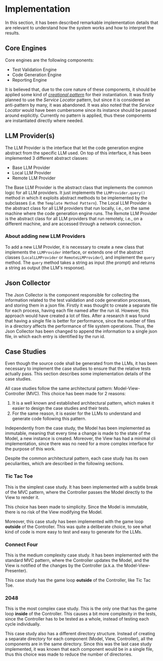 # Implementation

In this section, it has been described remarkable implementation details that are relevant to understand how the system works and how to interpret the results.

## Core Engines

Core engines are the following components:

- Test Validation Engine
- Code Generation Engine
- Reporting Engine

It is believed that, due to the core nature of these components, it should be applied some kind of [*creational pattern*](https://en.wikipedia.org/wiki/Creational_pattern) for their instantiation. It was firstly planned to use the *Service Locator* pattern, but since it is considered an anti-pattern by many, it was abandoned. It was also noted that the *Service Locator* would have been cumbersome since its instance should be passed around explicitly. Currently no pattern is applied, thus these components are instantiated directly where needed.

## LLM Provider(s)

The LLM Provider is the interface that let the code generation engine abstract from the specific LLM used. On top of this interface, it has been implemented 3 different abstract classes:

- Base LLM Provider
- Local LLM Provider
- Remote LLM Provider

The Base LLM Provider is the abstract class that implements the common logic for all LLM providers. It just implements the `LLMProvider.query()` method in which it exploits abstract methods to be implemented by the subclasses (i.e. the `Template Method Pattern`).
The Local LLM Provider is the abstract class for all LLM providers that run locally, i.e., on the same machine where the code generation engine runs. The Remote LLM Provider is the abstract class for all LLM providers that run remotely, i.e., on a different machine, and are accessed through a network connection.

### About adding new LLM Providers

To add a new LLM Provider, it is necessary to create a new class that implements the `LLMProvider` interface, or extends one of the abstract classes (`LocalLLMProvider` or `RemoteLLMProvider`), and implement the `query` method. The `query` method takes a string as input (the prompt) and returns a string as output (the LLM's response).

## Json Collector

The Json Collector is the component responsible for collecting the information related to the test validation and code generation processes, and storing them in a json file. Firstly it was thought to create a separate file for each process, having each file named after the run id. However, this approach would have created a lot of files. After a research it was found that having a single file is better for performance, since the number of files in a directory affects the performance of file system operations. Thus, the Json Collector has been changed to append the information to a single json file, in which each entry is identified by the run id.

## Case Studies

Even though the source code shall be generated from the LLMs, it has been necessary to implement the case studies to ensure that the relative tests actually pass. This section describes some implementation details of the case studies.

All case studies follow the same architectural pattern: Model-View-Controller (MVC). This choice has been made for 2 reasons:

1. It is a well known and established architectural pattern, which makes it easier to design the case studies and their tests.
2. For the same reason, it is easier for the LLMs to understand and generate code following this pattern.

Independently from the case study, the Model has been implemented as immutable, meaning that every time a change is made to the state of the Model, a new instance is created. Moreover, the View has had a minimal cli implementation, since there was no need for a more complex interface for the purpose of this work.

Despite the common architectural pattern, each case study has its own peculiarities, which are described in the following sections.

### Tic Tac Toe

This is the simplest case study. It has been implemented with a subtle break of the MVC pattern, where the Controller passes the Model directly to the View to render it.

This choice has been made to simplicity. Since the Model is immutable, there is no risk of the View modifying the Model.

Moreover, this case study has been implemented with the game loop **outside** of the Controller. This was quite a deliberate choice, to see what kind of code is more easy to test and easy to generate for the LLMs.

### Connect Four

This is the medium complexity case study. It has been implemented with the standard MVC pattern, where the Controller updates the Model, and the View is notified of the changes by the Controller (a.k.a. the Model-View-Presenter).

This case study has the game loop **outside** of the Controller, like Tic Tac Toe.

### 2048

This is the most complex case study. This is the only one that has the game loop **inside** of the Controller. This causes a bit more complexity in the tests, since the Controller has to be tested as a whole, instead of testing each cycle individually.

This case study also has a different directory structure. Instead of creating a separate directory for each component (Model, View, Controller), all the components are in the same directory. Since this was the last case study implemented, it was known that each component would be in a single file, thus this choice was made to reduce the number of directories.
